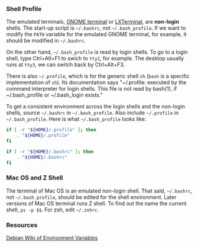 ### Shell Profile

The emulated terminals, [GNOME terminal](https://packages.debian.org/stretch/gnome-terminal) or [LXTerminal](https://packages.debian.org/stretch/lxterminal), are **non-login** shells. The start-up script is `~/.bashrc`, not `~/.bash_profile`. If we want to modify the `PATH` variable for the emulated GNOME terminal, for example, it should be modified in `~/.bashrc`.

On the other hand, `~/.bash_profile` is read by login shells. To go to a login shell, type Ctrl+Alt+F1 to swich to `tty1`, for example. The desktop usually runs at `tty3`, we can switch back by Ctrl+Alt+F3.

There is also `~/.profile`, which is for the generic shell `sh` (`bash` is a specific implementation of `sh`). Its documentation says "~/.profile: executed by the command interpreter for login shells. This file is not read by bash(1), if ~/.bash_profile or ~/.bash_login exists."

To get a consistent environment across the login shells and the non-login shells, source `~/.bashrc` in `~/.bash_profile`. Also include `~/.profile` in `~/.bash_profile`. Here is what `~/.bash_profile` looks like:

```bash
if [ -r "${HOME}/.profile" ]; then
    . "${HOME}/.profile"
fi

if [ -r "${HOME}/.bashrc" ]; then
    . "${HOME}/.bashrc"
fi
```

### Mac OS and Z Shell

The terminal of Mac OS is an emulated non-login shell. That said, `~/.bashrc`, not `~/.bash_profile`, should be edited for the shell environment. Later versions of Mac OS terminal runs Z shell. To find out the name the current shell, `ps -p $$`. For zsh, edit `~/.zshrc`.

### Resources

[Debian Wiki of Environment Variables](https://wiki.debian.org/EnvironmentVariables)
